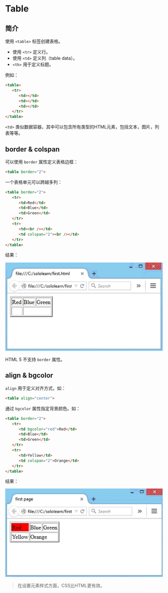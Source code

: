 # Table

## 简介

使用 `<table>` 标签创建表格。

- 使用 `<tr>` 定义行。
- 使用 `<td>` 定义列（table data）。
- `<th>` 用于定义标题。

例如：

```html
<table>
   <tr>
      <td></td>
      <td></td>
      <td></td>
   </tr>
</table>
```

`<td>` 类似数据容器，其中可以包含所有类型的HTML元素，包括文本，图片，列表等等。

## border & colspan

可以使用 `border` 属性定义表格边框：

```html
<table border="2">
```

一个表格单元可以跨越多列：

```html
<table border="2">
   <tr>
      <td>Red</td>
      <td>Blue</td>
      <td>Green</td>
   </tr>
   <tr>
      <td><br /></td>
      <td colspan="2"><br /></td>
   </tr>
</table>
```

结果：

![table](images/2020-02-29-11-33-33.png)

HTML 5 不支持 `border` 属性。

## align & bgcolor

`align` 用于定义对齐方式，如：

```html
<table align="center">
```

通过 `bgcolor` 属性指定背景颜色。如：

```html
<table border="2">
   <tr>
      <td bgcolor="red">Red</td>
      <td>Blue</td>
      <td>Green</td>
   </tr>
   <tr>
      <td>Yellow</td>
      <td colspan="2">Orange</td>
   </tr>
</table>
```

结果：

![color](images/2020-02-29-11-36-47.png)

> 在设置元素样式方面，CSS比HTML更有效。

